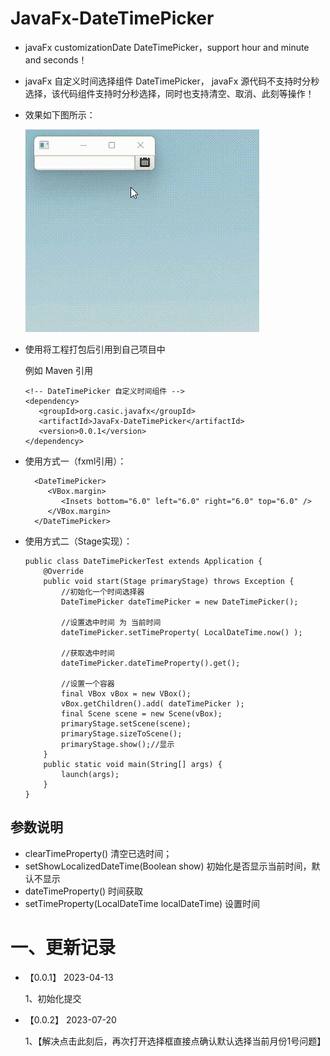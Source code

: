 # JavaFx-DateTimePicker
- javaFx customizationDate DateTimePicker，support hour and minute and seconds！
- javaFx 自定义时间选择组件 DateTimePicker， javaFx 源代码不支持时分秒选择，该代码组件支持时分秒选择，同时也支持清空、取消、此刻等操作！
- 效果如下图所示：

    ![image](static/1.gif)
- 使用将工程打包后引用到自己项目中
  
  例如 Maven 引用
  ```
  <!-- DateTimePicker 自定义时间组件 -->
  <dependency>
     <groupId>org.casic.javafx</groupId>
     <artifactId>JavaFx-DateTimePicker</artifactId>
     <version>0.0.1</version>
  </dependency>
  
  ```

- 使用方式一（fxml引用）： 

    ```
      <DateTimePicker>
         <VBox.margin>
            <Insets bottom="6.0" left="6.0" right="6.0" top="6.0" />
         </VBox.margin>
      </DateTimePicker>
    ```
  
- 使用方式二（Stage实现）：
     ```
  public class DateTimePickerTest extends Application {
         @Override
         public void start(Stage primaryStage) throws Exception {
             //初始化一个时间选择器
             DateTimePicker dateTimePicker = new DateTimePicker();

             //设置选中时间 为 当前时间
             dateTimePicker.setTimeProperty( LocalDateTime.now() );

             //获取选中时间
             dateTimePicker.dateTimeProperty().get();

             //设置一个容器
             final VBox vBox = new VBox();
             vBox.getChildren().add( dateTimePicker );
             final Scene scene = new Scene(vBox);
             primaryStage.setScene(scene);
             primaryStage.sizeToScene();
             primaryStage.show();//显示
         }
         public static void main(String[] args) {
             launch(args);
         }
  }  
  ```


## 参数说明
  - clearTimeProperty() 清空已选时间；
  - setShowLocalizedDateTime(Boolean show) 初始化是否显示当前时间，默认不显示
  - dateTimeProperty() 时间获取
  - setTimeProperty(LocalDateTime localDateTime)  设置时间


# 一、更新记录
- 【0.0.1】 2023-04-13

  1、初始化提交


- 【0.0.2】 2023-07-20

  1、【解决点击此刻后，再次打开选择框直接点确认默认选择当前月份1号问题】